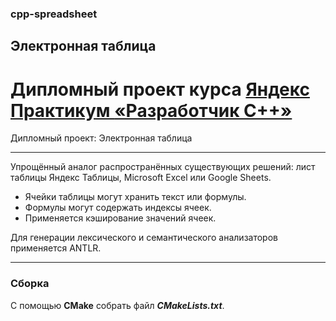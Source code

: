 ### cpp-spreadsheet

## Электронная таблица

# Дипломный проект курса [Яндекс Практикум **«Разработчик С++»**](https://practicum.yandex.ru/cpp/)

Дипломный проект: Электронная таблица
___

Упрощённый аналог распространённых существующих решений: лист таблицы Яндекс Таблицы, Microsoft Excel или Google Sheets.

+ Ячейки таблицы могут хранить текст или формулы.
+ Формулы могут содержать индексы ячеек.
+ Применяется кэширование значений ячеек.

Для генерации лексического и семантического анализаторов применяется ANTLR.

___
### Сборка
С помощью **CMake** собрать файл ***CMakeLists.txt***.
